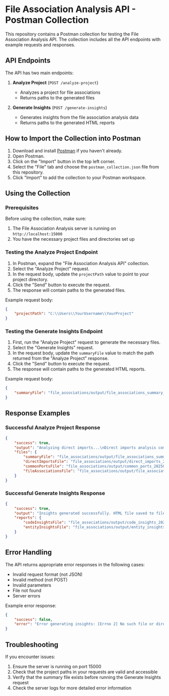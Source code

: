 # File Association Analysis API - Postman Collection

This repository contains a Postman collection for testing the File Association Analysis API. The collection includes all the API endpoints with example requests and responses.

## API Endpoints

The API has two main endpoints:

1. **Analyze Project** (`POST /analyze-project`)
   - Analyzes a project for file associations
   - Returns paths to the generated files

2. **Generate Insights** (`POST /generate-insights`)
   - Generates insights from the file association analysis data
   - Returns paths to the generated HTML reports

## How to Import the Collection into Postman

1. Download and install [Postman](https://www.postman.com/downloads/) if you haven't already.
2. Open Postman.
3. Click on the "Import" button in the top left corner.
4. Select the "File" tab and choose the `postman_collection.json` file from this repository.
5. Click "Import" to add the collection to your Postman workspace.

## Using the Collection

### Prerequisites

Before using the collection, make sure:

1. The File Association Analysis server is running on `http://localhost:15000`
2. You have the necessary project files and directories set up

### Testing the Analyze Project Endpoint

1. In Postman, expand the "File Association Analysis API" collection.
2. Select the "Analyze Project" request.
3. In the request body, update the `projectPath` value to point to your project directory.
4. Click the "Send" button to execute the request.
5. The response will contain paths to the generated files.

Example request body:
```json
{
    "projectPath": "C:\\Users\\YourUsername\\YourProject"
}
```

### Testing the Generate Insights Endpoint

1. First, run the "Analyze Project" request to generate the necessary files.
2. Select the "Generate Insights" request.
3. In the request body, update the `summaryFile` value to match the path returned from the "Analyze Project" response.
4. Click the "Send" button to execute the request.
5. The response will contain paths to the generated HTML reports.

Example request body:
```json
{
    "summaryFile": "file_associations/output/file_associations_summary_20250429_145846.json"
}
```

## Response Examples

### Successful Analyze Project Response

```json
{
    "success": true,
    "output": "Analyzing direct imports...\nDirect imports analysis complete. Output saved to file_associations/output/direct_imports_20250429_145846.json\nAnalyzing common ports...\nCommon ports analysis complete. Output saved to file_associations/output/common_ports_20250429_145846.json\nAnalyzing other file associations...\nFile associations analysis complete. Output saved to file_associations/output/file_associations_20250429_145846.json\nSummary report created at file_associations/output/file_associations_summary_20250429_145846.json\n\nGenerating file-level code insights...\nInteractive file-level HTML report generated at file_associations/output/code_insights_20250429_145846.html\n\nGenerating code entity insights...\nEntity insights saved to file_associations/output/entity_insights_20250429_145846.json\nInteractive entity relationship report generated at file_associations/output/entity_insights_20250429_145846.html",
    "files": {
        "summaryFile": "file_associations/output/file_associations_summary_20250429_145846.json",
        "directImportsFile": "file_associations/output/direct_imports_20250429_145846.json",
        "commonPortsFile": "file_associations/output/common_ports_20250429_145846.json",
        "fileAssociationsFile": "file_associations/output/file_associations_20250429_145846.json"
    }
}
```

### Successful Generate Insights Response

```json
{
    "success": true,
    "output": "Insights generated successfully. HTML file saved to file_associations/output/code_insights_20250429_150112.html\nOpening the HTML file in the default browser...\n",
    "reports": {
        "codeInsightsFile": "file_associations/output/code_insights_20250429_150112.html",
        "entityInsightsFile": "file_associations/output/entity_insights_20250429_150112.html"
    }
}
```

## Error Handling

The API returns appropriate error responses in the following cases:

- Invalid request format (not JSON)
- Invalid method (not POST)
- Invalid parameters
- File not found
- Server errors

Example error response:

```json
{
    "success": false,
    "error": "Error generating insights: [Errno 2] No such file or directory: 'invalid/path/to/summary.json'"
}
```

## Troubleshooting

If you encounter issues:

1. Ensure the server is running on port 15000
2. Check that the project paths in your requests are valid and accessible
3. Verify that the summary file exists before running the Generate Insights request
4. Check the server logs for more detailed error information